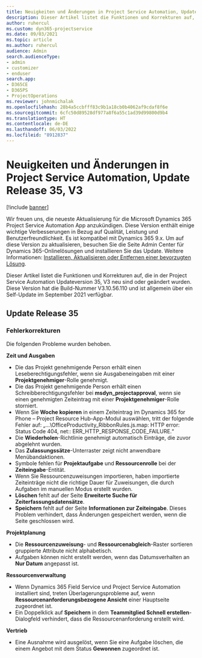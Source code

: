 ```yaml
---
title: Neuigkeiten und Änderungen in Project Service Automation, Update Release 35, V3
description: Dieser Artikel listet die Funktionen und Korrekturen auf, die in Microsoft Dynamics 365 Project Service Automation Updateversion 35, V3 verfügbar sind.
author: ruhercul
ms.custom: dyn365-projectservice
ms.date: 09/03/2021
ms.topic: article
ms.author: ruhercul
audience: Admin
search.audienceType:
- admin
- customizer
- enduser
search.app:
- D365CE
- D365PS
- ProjectOperations
ms.reviewer: johnmichalak
ms.openlocfilehash: 28b4a5ccbfff83c9b1a18cb0b4062af9cdaf8f6e
ms.sourcegitcommit: 6cfc50d89528df977a8f6a55c1ad39d99800d9b4
ms.translationtype: HT
ms.contentlocale: de-DE
ms.lasthandoff: 06/03/2022
ms.locfileid: "8912837"
---
```

# <a name="whats-new-or-changed-in-project-service-automation-update-release-35-v3"></a>Neuigkeiten und Änderungen in Project Service Automation, Update Release 35, V3

[!include [banner](../includes/psa-now-project-operations.md)]

Wir freuen uns, die neueste Aktualisierung für die Microsoft Dynamics 365 Project Service Automation App anzukündigen. Diese Version enthält einige wichtige Verbesserungen in Bezug auf Qualität, Leistung und Benutzerfreundlichkeit. Es ist kompatibel mit Dynamics 365 9.x. Um auf diese Version zu aktualisieren, besuchen Sie die Seite Admin Center für Dynamics 365-Onlinelösungen und installieren Sie das Update. Weitere Informationen: [Installieren, Aktualisieren oder Entfernen einer bevorzugten Lösung](/power-platform/admin/install-remove-preferred-solution).

Dieser Artikel listet die Funktionen und Korrekturen auf, die in der Project Service Automation Updateversion 35, V3 neu sind oder geändert wurden. Diese Version hat die Build-Nummer V3.10.56.110 und ist allgemein über ein Self-Update im September 2021 verfügbar.

## <a name="update-release-35"></a>Update Release 35

### <a name="bug-fixes"></a>Fehlerkorrekturen

Die folgenden Probleme wurden behoben.

**Zeit und Ausgaben**

- Die das Projekt genehmigende Person erhält einen Leseberechtigungsfehler, wenn sie Ausgabeneingaben mit einer **Projektgenehmiger**-Rolle genehmigt.
- Die das Projekt genehmigende Person erhält einen Schreibberechtigungsfehler bei **msdyn_projectapproval**, wenn sie einen genehmigten Zeiteintrag mit einer **Projektgenehmiger**-Rolle storniert.
- Wenn Sie **Woche kopieren** in einem Zeiteintrag im Dynamics 365 for Phone – Project Resource Hub-App-Modul auswählen, tritt der folgende Fehler auf: „...\OfficeProductivity_RibbonRules.js.map: HTTP error: Status Code 404, net:: ERR_HTTP_RESPONSE_CODE_FAILURE.“
- Die **Wiederholen**-Richtlinie genehmigt automatisch Einträge, die zuvor abgelehnt wurden.
- Das **Zulassungssätze**-Unterraster zeigt nicht anwendbare Menübandaktionen.
- Symbole fehlen für **Projektaufgabe** und **Ressourcenrolle** bei der **Zeiteingabe**-Entität.
- Wenn Sie Ressourcenzuweisungen importieren, haben importierte Zeiteinträge nicht die richtige Dauer für Zuweisungen, die durch Aufgaben im manuellen Modus erstellt wurden.
- **Löschen** fehlt auf der Seite **Erweiterte Suche für Zeiterfassungsdatensätze**.
- **Speichern** fehlt auf der Seite **Informationen zur Zeiteingabe**. Dieses Problem verhindert, dass Änderungen gespeichert werden, wenn die Seite geschlossen wird.

**Projektplanung**

- Die **Ressourcenzuweisung**- und **Ressourcenabgleich**-Raster sortieren gruppierte Attribute nicht alphabetisch.
- Aufgaben können nicht erstellt werden, wenn das Datumsverhalten an **Nur Datum** angepasst ist.

**Ressourcenverwaltung**

- Wenn Dynamics 365 Field Service und Project Service Automation installiert sind, treten Überlagerungsprobleme auf, wenn **Ressourcenanforderungsbezogene Ansicht** einer Hauptseite zugeordnet ist.
- Ein Doppelklick auf **Speichern** in dem **Teammitglied Schnell erstellen**-Dialogfeld verhindert, dass die Ressourcenanforderung erstellt wird.

**Vertrieb**

- Eine Ausnahme wird ausgelöst, wenn Sie eine Aufgabe löschen, die einem Angebot mit dem Status **Gewonnen** zugeordnet ist.
